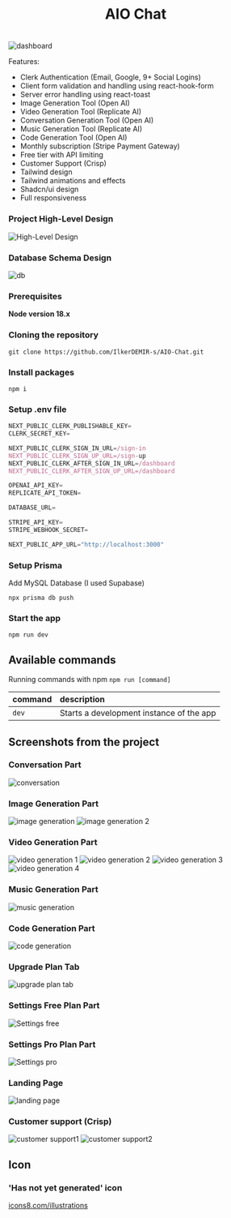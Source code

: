 # <div align="center"><h4>AIO Chat</h4></div>


![dashboard](https://github.com/IlkerDEMIR-s/AIO-Chat/blob/main/public/ss/dashboard.png)

Features:

- Clerk Authentication (Email, Google, 9+ Social Logins)
- Client form validation and handling using react-hook-form
- Server error handling using react-toast
- Image Generation Tool (Open AI)
- Video Generation Tool (Replicate AI)
- Conversation Generation Tool (Open AI)
- Music Generation Tool (Replicate AI)
- Code Generation Tool (Open AI)
- Monthly subscription (Stripe Payment Gateway)
- Free tier with API limiting
- Customer Support (Crisp)
- Tailwind design
- Tailwind animations and effects
- Shadcn/ui design
- Full responsiveness
  

### Project High-Level Design
![High-Level Design](https://github.com/IlkerDEMIR-s/AIO-Chat/blob/main/public/ss/High-Level%20Design.png)

### Database Schema Design
![db](https://github.com/IlkerDEMIR-s/AIO-Chat/blob/main/public/ss/db.png)


### Prerequisites

**Node version 18.x**

### Cloning the repository

```shell
git clone https://github.com/IlkerDEMIR-s/AIO-Chat.git
```

### Install packages

```shell
npm i
```

### Setup .env file


```js
NEXT_PUBLIC_CLERK_PUBLISHABLE_KEY=
CLERK_SECRET_KEY=

NEXT_PUBLIC_CLERK_SIGN_IN_URL=/sign-in
NEXT_PUBLIC_CLERK_SIGN_UP_URL=/sign-up
NEXT_PUBLIC_CLERK_AFTER_SIGN_IN_URL=/dashboard
NEXT_PUBLIC_CLERK_AFTER_SIGN_UP_URL=/dashboard

OPENAI_API_KEY=
REPLICATE_API_TOKEN=

DATABASE_URL=

STRIPE_API_KEY=
STRIPE_WEBHOOK_SECRET=

NEXT_PUBLIC_APP_URL="http://localhost:3000"
```

### Setup Prisma

Add MySQL Database (I used Supabase)

```shell
npx prisma db push

```

### Start the app

```shell
npm run dev
```

## Available commands

Running commands with npm `npm run [command]`

| command         | description                              |
| :-------------- | :--------------------------------------- |
| `dev`           | Starts a development instance of the app |



## Screenshots from the project

### Conversation Part
![conversation](https://github.com/IlkerDEMIR-s/AIO-Chat/blob/main/public/ss/conversation.png)

### Image Generation Part
![image generation](https://github.com/IlkerDEMIR-s/AIO-Chat/blob/main/public/ss/image%20generation.png)
![image generation 2](https://github.com/IlkerDEMIR-s/AIO-Chat/blob/main/public/ss/image%20generation%202.png)

### Video Generation Part
![video generation 1](https://github.com/IlkerDEMIR-s/AIO-Chat/blob/main/public/ss/video%20generation%201.png)
![video generation 2](https://github.com/IlkerDEMIR-s/AIO-Chat/blob/main/public/ss/video%20generation%202.png)
![video generation 3](https://github.com/IlkerDEMIR-s/AIO-Chat/blob/main/public/ss/video%20generation3.png)
![video generation 4](https://github.com/IlkerDEMIR-s/AIO-Chat/blob/main/public/ss/video%20generation%204.png)

### Music Generation Part
![music generation](https://github.com/IlkerDEMIR-s/AIO-Chat/blob/main/public/ss/music%20generation.png)

### Code Generation Part
![code generation](https://github.com/IlkerDEMIR-s/AIO-Chat/blob/main/public/ss/code%20generation.png)

### Upgrade Plan Tab
![upgrade plan tab](https://github.com/IlkerDEMIR-s/AIO-Chat/blob/main/public/ss/upgrade%20plan%20tab.png)

### Settings Free Plan Part
![Settings free](https://github.com/IlkerDEMIR-s/AIO-Chat/blob/main/public/ss/Settings%20free.png)

### Settings Pro Plan Part
![Settings pro](https://github.com/IlkerDEMIR-s/AIO-Chat/blob/main/public/ss/Settings%20pro.png)

### Landing Page
![landing page](https://github.com/IlkerDEMIR-s/AIO-Chat/blob/main/public/ss/landing%20page.png)

### Customer support (Crisp)
![customer support1](https://github.com/IlkerDEMIR-s/AIO-Chat/blob/main/public/ss/customer%20support1.png)
![customer support2](https://github.com/IlkerDEMIR-s/AIO-Chat/blob/main/public/ss/customer%20support2.png)

## Icon

### 'Has not yet generated' icon
[icons8.com/illustrations](https://icons8.com/illustrations/illustration/casual-life-3d-boy-and-girl-sitting-in-front-of-laptop)
